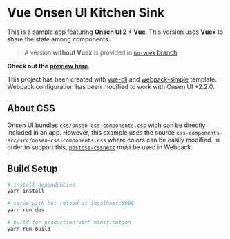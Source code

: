 # Vue Onsen UI Kitchen Sink

This is a sample app featuring **Onsen UI 2 + Vue**. This version uses **Vuex** to share the state among components.

> A version **without Vuex** is provided in [`no-vuex` branch](https://github.com/onsenui/vue-onsenui-kitchensink/tree/no-vuex).

**Check out the [preview here](https://onsenui.github.io/vue-onsenui-kitchensink/)**.

This project has been created with [vue-cli](https://github.com/vuejs/vue-cli) and [webpack-simple](https://github.com/vuejs-templates/webpack-simple) template. Webpack configuration has been modified to work with Onsen UI +2.2.0.

## About CSS

Onsen UI bundles `css/onsen-css-components.css` wich can be directly included in an app. However, this example uses the source `css-components-src/src/onsen-css-components.css` where colors can be easily modified. In order to support this, [`postcss-cssnext`](https://github.com/MoOx/postcss-cssnext) must be used in Webpack.


## Build Setup

``` bash
# install dependencies
yarn install

# serve with hot reload at localhost:8080
yarn run dev

# build for production with minification
yarn run build
```
